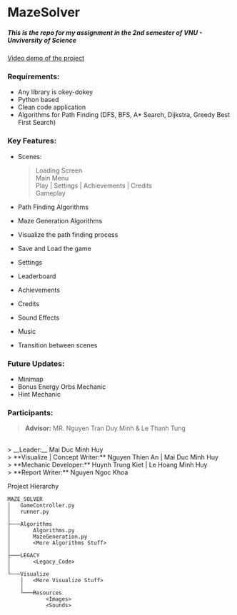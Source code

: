 # MazeSolver
##### This is the repo for my assignment in the 2nd semester of VNU - Unviversity of Science
[Video demo of the project](https://www.youtube.com/watch?v=dQw4w9WgXcQ&pp=ygUJcmljayByb2xs)

### Requirements:
- Any library is okey-dokey
- Python based
- Clean code application
- Algorithms for Path Finding (DFS, BFS, A* Search, Dijkstra, Greedy Best First Search)

### Key Features:
- Scenes:
  > Loading Screen
  > <br>
  > Main Menu
  > <br>
  > Play | Settings | Achievements | Credits
  > <br>
  > Gameplay

- Path Finding Algorithms
- Maze Generation Algorithms
- Visualize the path finding process
- Save and Load the game
- Settings
- Leaderboard
- Achievements
- Credits
- Sound Effects
- Music
- Transition between scenes

### Future Updates:
- Minimap
- Bonus Energy Orbs Mechanic
- Hint Mechanic


### Participants:
> **Advisor:** MR. Nguyen Tran Duy Minh & Le Thanh Tung
<br>
> __Leader:__ Mai Duc Minh Huy
<br>
> **Visualize | Concept Writer:** Nguyen Thien An | Mai Duc Minh Huy
<br>
> **Mechanic Developer:** Huynh Trung Kiet | Le Hoang Minh Huy
<br>
> **Report Writer:** Nguyen Ngoc Khoa


    
Project Hierarchy 
```
MAZE_SOLVER
│   GameController.py
│   runner.py
│           
├───Algorithms
│       Algorithms.py
│       MazeGeneration.py
│       <More Algorithms Stuff>
│
├───LEGACY
│       <Legacy_Code>
│
└───Visualize
    │   <More Visualize Stuff>
    │
    └───Resources
            <Images>
            <Sounds>
```